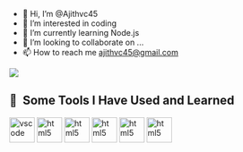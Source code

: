 - 👋 Hi, I’m @Ajithvc45
- 👀 I’m interested in coding
- 🌱 I’m currently learning Node.js
- 💞️ I’m looking to collaborate on ...
- 📫 How to reach me ajithvc45@gmail.com

<img src="https://capsule-render.vercel.app/api?type=wave&color=auto&height=300&section=header&text=Hey%20Friends&fontSize=90" />
<link rel="stylesheet" href="https://cdn.jsdelivr.net/gh/devicons/devicon@v2.15.1/devicon.min.css">


<h2> 🚀 &nbsp;Some Tools I Have Used and Learned</h2>
<p align="left">
<img src="https://cdn.jsdelivr.net/gh/devicons/devicon/icons/vscode/vscode-original.svg" alt="vscode" width="45" height="45"/>
<img src="https://cdn.jsdelivr.net/gh/devicons/devicon/icons/html5/html5-original-wordmark.svg" alt="html5" width="45" height="45"/>
<img src="https://cdn.jsdelivr.net/gh/devicons/devicon/icons/css3/css3-original.svg" alt="html5" width="45" height="45"/>
<img src="https://cdn.jsdelivr.net/gh/devicons/devicon/icons/bootstrap/bootstrap-original.svg" alt="html5" width="45" height="45"/>
<img src="https://cdn.jsdelivr.net/gh/devicons/devicon/icons/javascript/javascript-original.svg" alt="html5" width="45" height="45"/>
<img src="https://cdn.jsdelivr.net/gh/devicons/devicon/icons/angularjs/angularjs-original.svg" alt="html5" width="45" height="45"/>
<!-- <img src="https://cdn.jsdelivr.net/gh/devicons/devicon/icons/express/express-original-wordmark.svg" alt="html5" width="45" height="45"/> -->
  <i class="devicon-express-original"></i>
<!-- <img src="https://cdn.jsdelivr.net/gh/devicons/devicon/icons/bash/bash-original.svg" alt="bash" width="45" height="45"/> -->
<!-- <img src="https://cdn.jsdelivr.net/gh/devicons/devicon/icons/php/php-original.svg" alt="php" width="45" height="45"/> -->
</p>


<!---
Ajithvc45/Ajithvc45 is a ✨ special ✨ repository because its `README.md` (this file) appears on your GitHub profile.
You can click the Preview link to take a look at your changes.
--->
